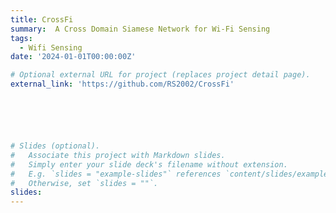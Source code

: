 ```yaml
---
title: CrossFi
summary:  A Cross Domain Siamese Network for Wi-Fi Sensing
tags:
  - Wifi Sensing
date: '2024-01-01T00:00:00Z'

# Optional external URL for project (replaces project detail page).
external_link: 'https://github.com/RS2002/CrossFi'






# Slides (optional).
#   Associate this project with Markdown slides.
#   Simply enter your slide deck's filename without extension.
#   E.g. `slides = "example-slides"` references `content/slides/example-slides.md`.
#   Otherwise, set `slides = ""`.
slides: 
---
```


